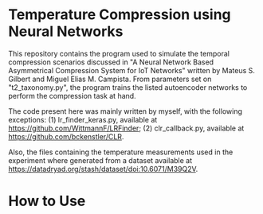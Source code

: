 # Temperature Compression using Neural Networks
This repository contains the program used to simulate the temporal compression scenarios discussed in "A Neural Network Based Asymmetrical Compression System for IoT Networks" written by Mateus S. Gilbert and Miguel Elias M. Campista. From parameters set on "t2_taxonomy.py", the program trains the listed autoencoder networks to perform the compression task at hand.

The code present here was mainly written by myself, with the following exceptions:
  (1) lr_finder_keras.py, available at https://github.com/WittmannF/LRFinder;
  (2) clr_callback.py, available at https://github.com/bckenstler/CLR.

Also, the files containing the temperature measurements used in the experiment where generated from a dataset available at https://datadryad.org/stash/dataset/doi:10.6071/M39Q2V.

# How to Use
